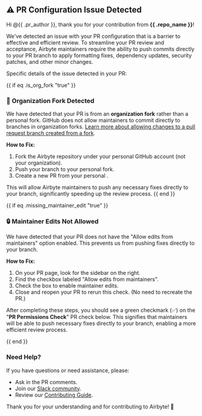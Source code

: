 ## ⚠️ PR Configuration Issue Detected

Hi @{{ .pr_author }}, thank you for your contribution from **{{ .repo_name }}**!

We've detected an issue with your PR configuration that is a barrier to effective and efficient review. To streamline your PR review and acceptance, Airbyte maintainers require the ability to push commits directly to your PR branch to apply formatting fixes, dependency updates, security patches, and other minor changes.

Specific details of the issue detected in your PR:

{{ if eq .is_org_fork "true" }}
### 🏢 Organization Fork Detected

We have detected that your PR is from an **organization fork** rather than a personal fork. GitHub does not allow maintainers to commit directly to branches in organization forks. [Learn more about allowing changes to a pull request branch created from a fork](https://docs.github.com/en/pull-requests/collaborating-with-pull-requests/working-with-forks/allowing-changes-to-a-pull-request-branch-created-from-a-fork).

**How to Fix:**
1. Fork the Airbyte repository under your personal GitHub account (not your organization).
2. Push your branch to your personal fork.
3. Create a new PR from your personal .

This will allow Airbyte maintainers to push any necessary fixes directly to your branch, significantly speeding up the review process.
{{ end }}

{{ if eq .missing_maintainer_edit "true" }}
### 🔒 Maintainer Edits Not Allowed

We have detected that your PR does not have the "Allow edits from maintainers" option enabled. This prevents us from pushing fixes directly to your branch.

**How to Fix:**
1. On your PR page, look for the sidebar on the right.
2. Find the checkbox labeled "Allow edits from maintainers".
3. Check the box to enable maintainer edits.
4. Close and reopen your PR to rerun this check. (No need to recreate the PR.)

After completing these steps, you should see a green checkmark (✅) on the "**PR Permissions Check**" PR check below. This signifies that maintainers will be able to push necessary fixes directly to your branch, enabling a more efficient review process.

{{ end }}

### Need Help?

If you have questions or need assistance, please:
- Ask in the PR comments.
- Join our [Slack community](https://airbytehq.slack.com/).
- Review our [Contributing Guide](https://docs.airbyte.com/platform/contributing-to-airbyte).

Thank you for your understanding and for contributing to Airbyte! 🙏
